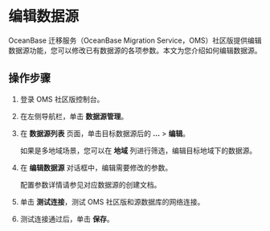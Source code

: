 # 编辑数据源

OceanBase 迁移服务（OceanBase Migration Service，OMS）社区版提供编辑数据源功能，您可以修改已有数据源的各项参数。本文为您介绍如何编辑数据源。

## 操作步骤

1. 登录 OMS 社区版控制台。

2. 在左侧导航栏，单击 **数据源管理**。

3. 在 **数据源列表** 页面，单击目标数据源后的 **...** \> **编辑**。

   如果是多地域场景，您可以在 **地域** 列进行筛选，编辑目标地域下的数据源。

4. 在 **编辑数据源** 对话框中，编辑需要修改的参数。

   配置参数详情请参见对应数据源的创建文档。

5. 单击 **测试连接**，测试 OMS 社区版和源数据库的网络连接。

6. 测试连接通过后，单击 **保存**。
